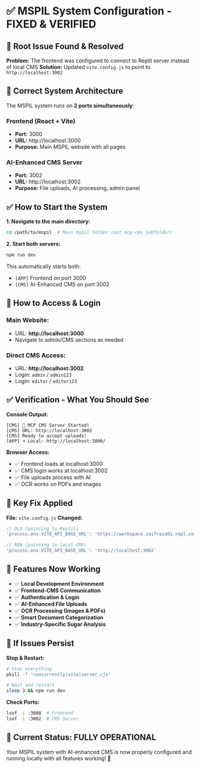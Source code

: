# ✅ **MSPIL System Configuration - FIXED & VERIFIED**

## 🎯 **Root Issue Found & Resolved**

**Problem:** The frontend was configured to connect to Replit server instead of local CMS
**Solution:** Updated `vite.config.js` to point to `http://localhost:3002`

## 🚀 **Correct System Architecture**

The MSPIL system runs on **2 ports simultaneously**:

### **Frontend (React + Vite)**
- **Port:** 3000
- **URL:** http://localhost:3000
- **Purpose:** Main MSPIL website with all pages

### **AI-Enhanced CMS Server**
- **Port:** 3002  
- **URL:** http://localhost:3002
- **Purpose:** File uploads, AI processing, admin panel

## ✅ **How to Start the System**

**1. Navigate to the main directory:**
```bash
cd /path/to/mspil  # Main mspil folder (not mcp-cms subfolder)
```

**2. Start both servers:**
```bash
npm run dev
```

This automatically starts both:
- `[APP]` Frontend on port 3000
- `[CMS]` AI-Enhanced CMS on port 3002

## 🔑 **How to Access & Login**

### **Main Website:**
- URL: **http://localhost:3000**
- Navigate to admin/CMS sections as needed

### **Direct CMS Access:**
- URL: **http://localhost:3002**
- Login: `admin` / `admin123`
- Login: `editor` / `editor123`

## ✅ **Verification - What You Should See**

**Console Output:**
```
[CMS] 🚀 MCP CMS Server Started!
[CMS] URL: http://localhost:3002
[CMS] Ready to accept uploads!
[APP] ➜ Local: http://localhost:3000/
```

**Browser Access:**
- ✅ Frontend loads at localhost:3000
- ✅ CMS login works at localhost:3002
- ✅ File uploads process with AI
- ✅ OCR works on PDFs and images

## 🔧 **Key Fix Applied**

**File:** `vite.config.js`
**Changed:** 
```js
// OLD (pointing to Replit)
'process.env.VITE_API_BASE_URL': 'https://workspace.saifraza91.repl.co'

// NEW (pointing to local CMS)
'process.env.VITE_API_BASE_URL': 'http://localhost:3002'
```

## 🎉 **Features Now Working**

- ✅ **Local Development Environment**
- ✅ **Frontend-CMS Communication**  
- ✅ **Authentication & Login**
- ✅ **AI-Enhanced File Uploads**
- ✅ **OCR Processing (Images & PDFs)**
- ✅ **Smart Document Categorization**
- ✅ **Industry-Specific Sugar Analysis**

## 🐛 **If Issues Persist**

**Stop & Restart:**
```bash
# Stop everything
pkill -f "concurrently|vite|server.cjs"

# Wait and restart
sleep 3 && npm run dev
```

**Check Ports:**
```bash
lsof -i :3000  # Frontend
lsof -i :3002  # CMS Server
```

## 🎯 **Current Status: FULLY OPERATIONAL**

Your MSPIL system with AI-enhanced CMS is now properly configured and running locally with all features working! 🚀